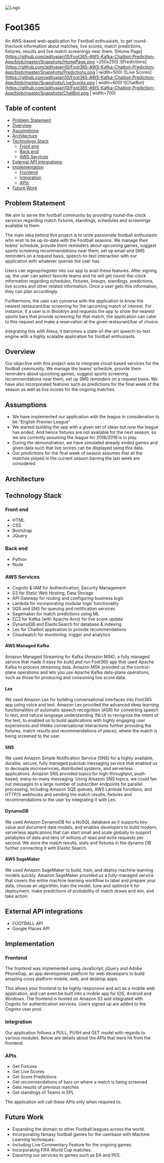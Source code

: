 ![Logo](https://github.com/adityajain10/Foot365-AWS-Kafka-Chatbot-Prediction-App/blob/master/Snapshots/logo.png?v=4&s=200)
# Foot365 
An AWS-based web-application for Football enthusaists, to get round-theclock information about matches, live scores, match predictions, fixtures, results and live match screenings near them.
![Home Page](https://github.com/adityajain10/Foot365-AWS-Kafka-Chatbot-Prediction-App/blob/master/Snapshots/HomePage.png =250x250)
![Predictions](https://github.com/adityajain10/Foot365-AWS-Kafka-Chatbot-Prediction-App/blob/master/Snapshots/Predictions.png  | width=500)
![Live Scores](https://github.com/adityajain10/Foot365-AWS-Kafka-Chatbot-Prediction-App/blob/master/Snapshots/LiveScores.png  | width=600)
![ChatBot](https://github.com/adityajain10/Foot365-AWS-Kafka-Chatbot-Prediction-App/blob/master/Snapshots/ChatBot.png  | width=700)


## Table of content

- [Problem Statement](#Problem-Statement)
- [Overview](#Overview)
- [Assumptions](#Assumptions)
- [Architecture](#Architecture)
- [Technology Stack](#Technology-Stack)
    - [Front end](#Front-end)
    - [Back end](#Back-end)
    - [AWS Services](#AWS-Services)
- [External API integrations](#External-API-integrations)
- [Implementation](#Implementation)
    - [Frontend](#Frontend)
    - [Integration](#Integration)
    - [APIs](#APIs)
- [Future Work](#Future-Work)

## Problem Statement
We aim to serve the football community by providing round-the-clock services regarding match fixtures, standings, schedules and screenings available to them.

The main idea behind this project is to unite passionate football enthusiasts who wish to be up-to-date with the Football seasons. We manage their teams’ schedule, provide them reminders about upcoming games, suggest sports screening recommendations near them, set up email and SMS reminders on a request basis, speech-to-text interaction with our application with whatever queries the user has.

Users can signup/register into our app to avail these features. After signing up, the user can select favorite teams and he will get round-the-clock information regarding schedules, fixtures, lineups, standings, predictions, live scores and other related information. Once a user gets this information, they can plan accordingly. 

Furthermore, the user can converse with the application to know the nearest restaurant/bar screening for the upcoming match of interest. For instance, if a user is in Brooklyn and requests the app to show the nearest sports bars that provide screening for that match, the application can cater to this request and make a reservation at the given restaurant/bar of choice.

Integrating this with Alexa, it becomes a state-of-the-art speech-to-text engine with a highly scalable application for football enthusiasts.
 
## Overview
Our objective with this project was to integrate cloud-based services for the football community.
We manage the teams’ schedule, provide them reminders about upcoming games, suggest sports screening recommendations near them, set up SMS reminders on a request basis.
We have also incorporated features such as predictions for the final week of the season as well as live scores for the ongoing matches.

## Assumptions
*	We have implemented our application with the league in consideration to be “English Premier League”
*	We started building the app with a given set of ideas but now the league has ended. And hence fixtures are not available for the next season, so we are currently assuming the league for 2018/2019 is in play.
*	During the demonstration, we have simulated already ended games and given data such that live scores can be displayed using this data.
*	Our predictions for the final week of season assumes that all the matches played in the current season barring the last week are considered.

## Architecture

## Technology Stack
### Front end
* HTML
* CSS
* Bootstrap
* JQuery

### Back end
*	Python
*	Node

### AWS Services
* Cognito & IAM for Authentication, Security Management
* S3 for Static Web Hosting, Data Storage
* API Gateway for routing and configuring business logic
* Lambda for incorporating modular logic functionality
* SQS and SNS for queuing and notification services
* Sagemaker for match predictions using ML
* EC2 for Kafka (with Apache Avro) for live score update
* DynamoDB and ElasticSearch for database & indexing
* Lex for Chatbot application to provide recommendations
* Cloudwatch for monitoring, trigger and analytics

#### AWS Managed Kafka
Amazon Managed Streaming for Kafka (Amazon MSK), a fully managed service that made it easy for build and run Foot365 app that used Apache Kafka to process streaming data. Amazon MSK provided us the control-plane operations and lets you use Apache Kafka data-plane operations, such as those for producing and consuming live score data.

#### Lex
We used Amazon Lex for building conversational interfaces into Foot365 app using voice and text. Amazon Lex provided the advanced deep learning functionalities of automatic speech recognition (ASR) for converting speech to text, and natural language understanding (NLU) to recognize the intent of the text, to enabled us to build applications with highly engaging user experiences and lifelike conversational interactions further providing the fixtures, match results and recommendations of places, where the match is being screened to the user.
 
#### SNS
We used Amazon Simple Notification Service (SNS) for a highly available, durable, secure, fully managed pub/sub messaging service that enabled us to decouple microservices, distributed systems, and serverless applications. Amazon SNS provided topics for high-throughput, push-based, many-to-many messaging. Using Amazon SNS topics, we could fan out messages to a large number of subscriber endpoints for parallel processing, including Amazon SQS queues, AWS Lambda functions, and HTTP/S webhooks and sending the match results, fixtures and recommendations to the user by integrating it with Lex.

#### DynamoDB
We used Amazon DynamoDB for a NoSQL database as it supports key-value and document data models, and enables developers to build modern, serverless applications that can start small and scale globally to support petabytes of data and tens of millions of read and write requests per second. We store the match results, stats and fixtures in the dynamo DB further connecting it with Elastic Search.

#### AWS SageMaker
We used Amazon SageMaker to build, train, and deploy machine learning models quickly. Amazon SageMaker provided us a fully-managed service that covers the entire machine learning workflow to label and prepare your data, choose an algorithm, train the model, tune and optimize it for deployment, make predictions of probability of match draws and win, and take action.

 
## External API integrations
* FOOTBALL API 
* Google Places API

## Implementation

### Frontend
The frontend was implemented using JavaScript, jQuery and Adobe PhoneGap, an app
development platform for web developers to build amazing cross platform mobile,
web, and desktop apps.

This allows your frontend to be highly responsive and act as a mobile web application, and can even be built into a mobile app for IOS, Android and Windows.
The frontend is hosted on Amazon S3 and integrated with Cognito for authentication services. Users signed up are added to the Cognito user pool. 
 
### Integration
Our application follows a PULL, PUSH and GET model with regards to various modules. Below are details about the APIs that were hit from the frontend.

### APIs
* Get Fixtures
* Get Live Scores
* Get Score Predictions
* Get recommendations of bars on where a match is being screened
* Gets results of previous matches
* Get standings of Teams in EPL

The application will call these APIs only when required to.

## Future Work
* Expanding the domain to other Football leagues across the world.
* Incorporating fantasy football games for the userbase with Machine Learning techniques.
* Including Live Commentary Feature for the ongoing games.
* Incorporating FIFA World Cup matches.
* Exporting our services to games such as EA and PES.
